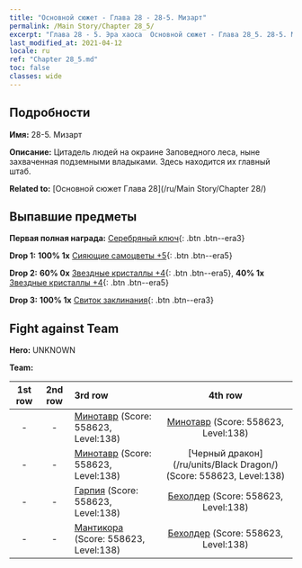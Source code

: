```yaml
---
title: "Основной сюжет - Глава 28 - 28-5. Мизарт"
permalink: /Main Story/Chapter 28_5/
excerpt: "Глава 28 - 5. Эра хаоса  Основной сюжет - Глава 28_5. 28-5. Мизарт"
last_modified_at: 2021-04-12
locale: ru
ref: "Chapter 28_5.md"
toc: false
classes: wide
---
```


## Подробности

 **Имя:** 28-5. Мизарт

 **Описание:** Цитадель людей на окраине Заповедного леса, ныне захваченная подземными владыками. Здесь находится их главный штаб.

 **Related to:** [Основной сюжет Глава 28](/ru/Main Story/Chapter 28/)

## Выпавшие предметы

 **Первая полная награда:** [Серебряный ключ](/ru/Items/con_693/){: .btn .btn--era3}

 **Drop 1:** **100% 1x** [Сияющие самоцветы +5](/ru/Items/mat_100/){: .btn .btn--era5}

 **Drop 2:** **60% 0x** [Звездные кристаллы +4](/ru/Items/mat_94/){: .btn .btn--era5}, **40% 1x** [Звездные кристаллы +4](/ru/Items/mat_94/){: .btn .btn--era5}

 **Drop 3:** **100% 1x** [Свиток заклинания](/ru/Items/con_694/){: .btn .btn--era3}


## Fight against Team
 **Hero:** UNKNOWN

 **Team:**


  | 1st row | 2nd row | 3rd row | 4th row |
  |:----:|:----:|:----|:----:|
  | - | - | [Минотавр](/ru/units/Minotaur/) (Score: 558623, Level:138)  | [Минотавр](/ru/units/Minotaur/) (Score: 558623, Level:138)  |
  | - | - | [Минотавр](/ru/units/Minotaur/) (Score: 558623, Level:138)  | [Черный дракон](/ru/units/Black Dragon/) (Score: 558623, Level:138)  |
  | - | - | [Гарпия](/ru/units/Harpy/) (Score: 558623, Level:138)  | [Бехолдер](/ru/units/Beholder/) (Score: 558623, Level:138)  |
  | - | - | [Мантикора](/ru/units/Manticore/) (Score: 558623, Level:138)  | [Бехолдер](/ru/units/Beholder/) (Score: 558623, Level:138)  |


